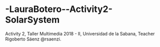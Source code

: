 # -LauraBotero--Activity2-SolarSystem
Activity 2, Taller Multimedia 2018 - II, Universidad de la Sabana, Teacher Rigoberto Sáenz @rsaenzi.
